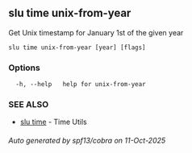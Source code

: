 ## slu time unix-from-year

Get Unix timestamp for January 1st of the given year

```
slu time unix-from-year [year] [flags]
```

### Options

```
  -h, --help   help for unix-from-year
```

### SEE ALSO

* [slu time](slu_time.md)	 - Time Utils

###### Auto generated by spf13/cobra on 11-Oct-2025
